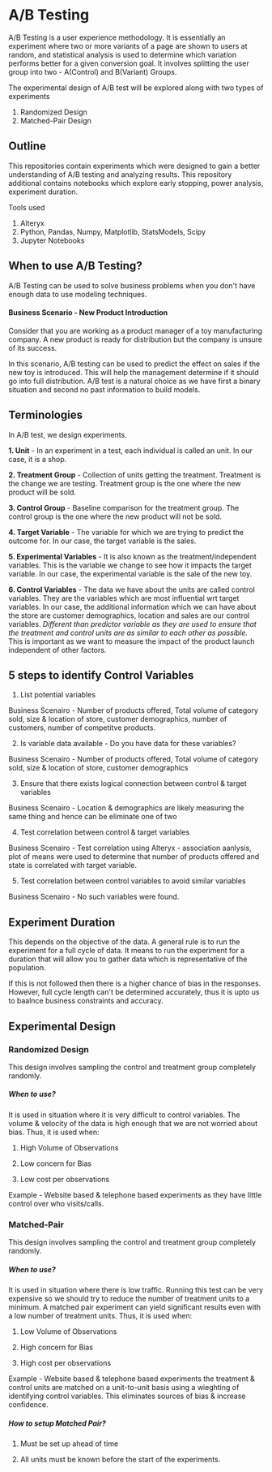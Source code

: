 # A/B Testing 

A/B Testing is a user experience methodology. It is essentially an experiment where two or more variants of a page are shown to users at random, and statistical analysis is used to determine which variation performs better for a given conversion goal. It involves splitting the user group into two - A(Control) and B(Variant) Groups.

The experimental design of A/B test will be explored along with two types of experiments
1. Randomized Design
2. Matched-Pair Design

## Outline

This repositories contain experiments which were designed to gain a better understanding of A/B testing and analyzing results. This repository additional contains notebooks which explore early stopping, power analysis, experiment duration. 

Tools used 
1. Alteryx
2. Python, Pandas, Numpy, Matplotlib, StatsModels, Scipy
3. Jupyter Notebooks

## When to use A/B Testing?
A/B Testing can be used to solve business problems when you don't have enough data to use modeling techniques.

#### Business Scenario - New Product Introduction

Consider that you are working as a product manager of a toy manufacturing company. A new product is ready for distribution but the company is unsure of its success. 

In this scenario, A/B testing can be used to predict the effect on sales if the new toy is introduced. This will help the management determine if it should go into full distribution. A/B test is a natural choice as we have first a binary situation and second no past information to build models. 

## Terminologies
In A/B test, we design experiments. 

**1. Unit** - In an experiment in a test, each individual is called an unit. In our case, it is a shop. 

**2. Treatment Group** - Collection of units getting the treatment. Treatment is the change we are testing. Treatment group is the one where the new product will be sold.

**3. Control Group** - Baseline comparison for the treatment group. The control group is the one where the new product will not be sold. 

**4. Target Variable** - The variable for which we are trying to predict the outcome for. In our case, the target variable is the sales.

**5. Experimental Variables** - It is also known as the treatment/independent variables. This is the variable we change to see how it impacts the target variable. In our case, the experimental variable is the sale of the new toy.

**6. Control Variables** - The data we have about the units are called control variables. They are the variables which are most influential wrt target variables. In our case, the additional information which we can have about the store are customer demographics, location and sales are our control variables. *Different than predictor variable as they are used to ensure that the treatment and control units are as similar to each other as possible.* This is important as we want to measure the impact of the product launch independent of other factors.


## 5 steps to identify Control Variables
1. List potential variables 

Business Scenairo - Number of products offered, Total volume of category sold, size & location of store, customer demographics, number of customers, number of competitve products.

2. Is variable data available - Do you have data for these variables?

Business Scenairo - Number of products offered, Total volume of category sold, size & location of store, customer demographics

3. Ensure that there exists logical connection between control & target variables

Business Scenairo - Location & demographics are likely measuring the same thing and hence can be eliminate one of two

4. Test correlation between control & target variables

Business Scenairo - Test correlation using Alteryx - association aanlysis, plot of means were used to determine that number of products offered and state is correlated with target variable.

5. Test correlation between control variables to avoid similar variables

Business Scenairo - No such variables were found. 

## Experiment Duration
This depends on the objective of the data. A general rule is to run the experiment for a full cycle of data. It means to run the experiment for a duration that will allow you to gather data which is representative of the population. 

If this is not followed then there is a higher chance of bias in the responses. However, full cycle length can't be determined accurately, thus it is upto us to baalnce business constraints and accuracy.

## Experimental Design

### Randomized Design 
This design involves sampling the control and treatment group completely randomly.

##### When to use?
It is used in situation where it is very difficult to control variables. The volume & velocity of the data is high enough that we are not worried about bias. Thus, it is used when:

1. High Volume of Observations

2. Low concern for Bias

3. Low cost per observations

Example - Website based & telephone based experiments as they have little control over who visits/calls.

### Matched-Pair
This design involves sampling the control and treatment group completely randomly.

##### When to use?
It is used in situation where there is low traffic. Running this test can be very expensive so we should try to reduce the number of treatment units to a minimum. A matched pair experiment can yield significant results even with a low number of treatment units. Thus, it is used when:

1. Low Volume of Observations

2. High concern for Bias

3. High cost per observations

Example - Website based & telephone based experiments the treatment & control units are matched on a unit-to-unit basis using a wieghting of identifying control variables. This eliminates sources of bias & increase confidence.

##### How to setup Matched Pair?
1. Must be set up ahead of time

2. All units must be known before the start of the experiments.







